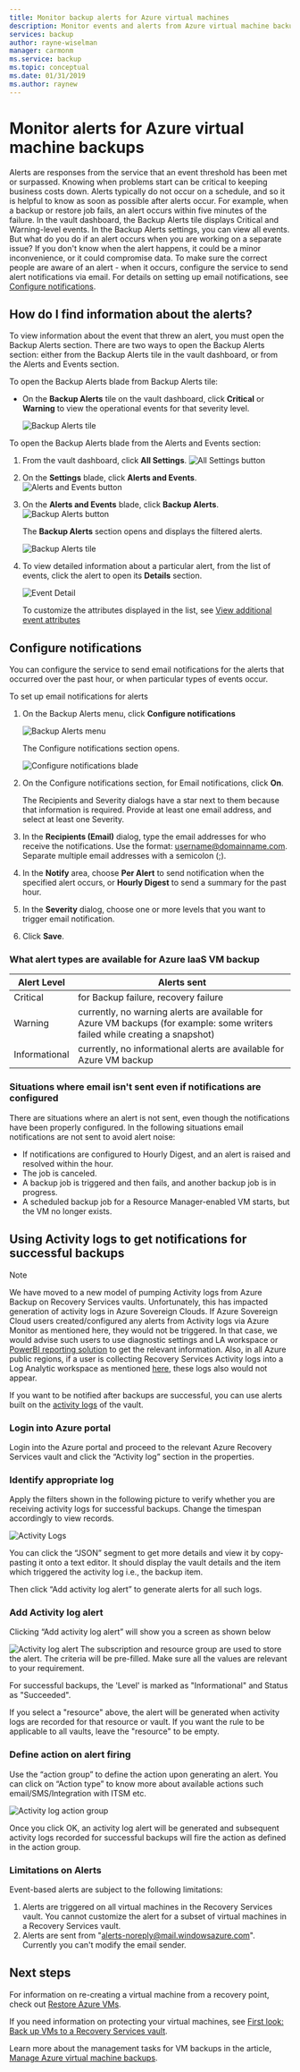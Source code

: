 ```yaml
---
title: Monitor backup alerts for Azure virtual machines
description: Monitor events and alerts from Azure virtual machine backup jobs. Send email based on alerts.
services: backup
author: rayne-wiselman
manager: carmonm
ms.service: backup
ms.topic: conceptual
ms.date: 01/31/2019
ms.author: raynew
---
```

# Monitor alerts for Azure virtual machine backups

Alerts are responses from the service that an event threshold has been met or surpassed. Knowing when problems start can be critical to keeping business costs down. Alerts typically do not occur on a schedule, and so it is helpful to know as soon as possible after alerts occur. For example, when a backup or restore job fails, an alert occurs within five minutes of the failure. In the vault dashboard, the Backup Alerts tile displays Critical and Warning-level events. In the Backup Alerts settings, you can view all events. But what do you do if an alert occurs when you are working on a separate issue? If you don't know when the alert happens, it could be a minor inconvenience, or it could compromise data. To make sure the correct people are aware of an alert - when it occurs, configure the service to send alert notifications via email. For details on setting up email notifications, see [Configure notifications](backup-azure-monitor-vms.md#configure-notifications).

## How do I find information about the alerts?

To view information about the event that threw an alert, you must open the Backup Alerts section. There are two ways to open the Backup Alerts section: either from the Backup Alerts tile in the vault dashboard, or from the Alerts and Events section.

To open the Backup Alerts blade from Backup Alerts tile:

* On the **Backup Alerts** tile on the vault dashboard, click **Critical** or **Warning** to view the operational events for that severity level.

    ![Backup Alerts tile](./media/backup-azure-monitor-vms/backup-alerts-tile.png)

To open the Backup Alerts blade from the Alerts and Events section:

1. From the vault dashboard, click **All Settings**. ![All Settings button](./media/backup-azure-monitor-vms/all-settings-button.png)
2. On the **Settings** blade, click **Alerts and Events**. ![Alerts and Events button](./media/backup-azure-monitor-vms/alerts-and-events-button.png)
3. On the **Alerts and Events** blade, click **Backup Alerts**. ![Backup Alerts button](./media/backup-azure-monitor-vms/backup-alerts.png)

    The **Backup Alerts** section opens and displays the filtered alerts.

    ![Backup Alerts tile](./media/backup-azure-monitor-vms/backup-alerts-critical.png)
4. To view detailed information about a particular alert, from the list of events, click the alert to open its **Details** section.

    ![Event Detail](./media/backup-azure-monitor-vms/audit-logs-event-detail.png)

    To customize the attributes displayed in the list, see [View additional event attributes](backup-azure-monitor-vms.md)

## Configure notifications

 You can configure the service to send email notifications for the alerts that occurred over the past hour, or when particular types of events occur.

To set up email notifications for alerts

1. On the Backup Alerts menu, click **Configure notifications**

    ![Backup Alerts menu](./media/backup-azure-monitor-vms/backup-alerts-menu.png)

    The Configure notifications section opens.

    ![Configure notifications blade](./media/backup-azure-monitor-vms/configure-notifications.png)
2. On the Configure notifications section, for Email notifications, click **On**.

    The Recipients and Severity dialogs have a star next to them because that information is required. Provide at least one email address, and select at least one Severity.
3. In the **Recipients (Email)** dialog, type the email addresses for who receive the notifications. Use the format: username@domainname.com. Separate multiple email addresses with a semicolon (;).
4. In the **Notify** area, choose **Per Alert** to send notification when the specified alert occurs, or **Hourly Digest** to send a summary for the past hour.
5. In the **Severity** dialog, choose one or more levels that you want to trigger email notification.
6. Click **Save**.

### What alert types are available for Azure IaaS VM backup

   | Alert Level | Alerts sent |
   | --- | --- |
   | Critical | for Backup failure, recovery failure |
   | Warning | currently, no warning alerts are available for Azure VM backups (for example: some writers failed while creating a snapshot) |
   | Informational | currently, no informational alerts are available for Azure VM backup |

### Situations where email isn't sent even if notifications are configured

There are situations where an alert is not sent, even though the notifications have been properly configured. In the following situations email notifications are not sent to avoid alert noise:

* If notifications are configured to Hourly Digest, and an alert is raised and resolved within the hour.
* The job is canceled.
* A backup job is triggered and then fails, and another backup job is in progress.
* A scheduled backup job for a Resource Manager-enabled VM starts, but the VM no longer exists.

## Using Activity logs to get notifications for successful backups

> [!NOTE]
> We have moved to a new model of pumping Activity logs from Azure Backup on Recovery Services vaults. Unfortunately, this has impacted generation of activity logs in Azure Sovereign Clouds. If Azure Sovereign Cloud users created/configured any alerts from Activity logs via Azure Monitor as mentioned here, they would not be triggered. In that case, we would advise such users to use diagnostic settings and LA workspace or [PowerBI reporting solution](backup-azure-configure-reports.md) to get the relevant information. Also, in all Azure public regions, if a user is collecting Recovery Services Activity logs into a Log Analytic workspace as mentioned [here](https://docs.microsoft.com/azure/log-analytics/log-analytics-activity), these logs also would not appear.

If you want to be notified after backups are successful, you can use alerts built on the [activity logs](https://docs.microsoft.com/azure/azure-resource-manager/resource-group-audit) of the vault.

### Login into Azure portal

Login into the Azure portal and proceed to the relevant Azure Recovery Services vault and click the “Activity log” section in the properties.

### Identify appropriate log

Apply the filters shown in the following picture to verify whether you are receiving activity logs for successful backups. Change the timespan accordingly to view records.

![Activity Logs](./media/backup-azure-monitor-vms/activity-logs-identify.png)

You can click the “JSON” segment to get more details and view it by copy-pasting it onto a text editor. It should display the vault details and the item which triggered the activity log i.e., the backup item.

Then click “Add activity log alert” to generate alerts for all such logs.

### Add Activity log alert

Clicking “Add activity log alert” will show you a screen as shown below

![Activity log alert](./media/backup-azure-monitor-vms/activity-logs-alerts-successful.png)
The subscription and resource group are used to store the alert. The criteria will be pre-filled. Make sure all the values are relevant to your requirement.

For successful backups, the 'Level' is marked as "Informational" and Status as "Succeeded".

If you select a "resource" above, the alert will be generated when activity logs are recorded for that resource or vault. If you want the rule to be applicable to all vaults, leave the "resource" to be empty.

### Define action on alert firing

Use the “action group” to define the action upon generating an alert. You can click on “Action type” to know more about available actions such email/SMS/Integration with ITSM etc.

![Activity log action group](./media/backup-azure-monitor-vms/activity-logs-alerts-action-group.png)

Once you click OK, an activity log alert will be generated and subsequent activity logs recorded for successful backups will fire the action as defined in the action group.

### Limitations on Alerts

Event-based alerts are subject to the following limitations:

1. Alerts are triggered on all virtual machines in the Recovery Services vault. You cannot customize the alert for a subset of virtual machines in a Recovery Services vault.
2. Alerts are sent from "alerts-noreply@mail.windowsazure.com". Currently you can't modify the email sender.

## Next steps

For information on re-creating a virtual machine from a recovery point, check out [Restore Azure VMs](backup-azure-arm-restore-vms.md).

If you need information on protecting your virtual machines, see [First look: Back up VMs to a Recovery Services vault](backup-azure-vms-first-look-arm.md).

Learn more about the management tasks for VM backups in the article, [Manage Azure virtual machine backups](backup-azure-manage-vms.md).
